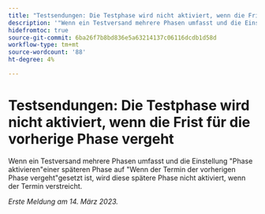 ```yaml
---
title: "Testsendungen: Die Testphase wird nicht aktiviert, wenn die Frist für die vorherige Phase vergeht."
description: '"Wenn ein Testversand mehrere Phasen umfasst und die Einstellung "Phase aktivieren"in einer späteren Phase auf "Wenn der Termin der vorherigen Phase vergeht"gesetzt ist, wird diese spätere Phase nicht aktiviert, wenn der Termin verstreicht."'
hidefromtoc: true
source-git-commit: 6ba26f7b8bd836e5a63214137c06116dcdb1d58d
workflow-type: tm+mt
source-wordcount: '88'
ht-degree: 4%

---
```



# Testsendungen: Die Testphase wird nicht aktiviert, wenn die Frist für die vorherige Phase vergeht

<!--This article is on the WF and WFP TOC-->

Wenn ein Testversand mehrere Phasen umfasst und die Einstellung &quot;Phase aktivieren&quot;einer späteren Phase auf &quot;Wenn der Termin der vorherigen Phase vergeht&quot;gesetzt ist, wird diese spätere Phase nicht aktiviert, wenn der Termin verstreicht.

_Erste Meldung am 14. März 2023._

